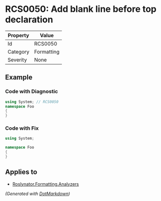 # RCS0050: Add blank line before top declaration

| Property | Value      |
| -------- | ---------- |
| Id       | RCS0050    |
| Category | Formatting |
| Severity | None       |

## Example

### Code with Diagnostic

```csharp
using System; // RCS0050
namespace Foo
{
}
```

### Code with Fix

```csharp
using System;

namespace Foo
{
}
```

## Applies to

* [Roslynator.Formatting.Analyzers](https://www.nuget.org/packages/Roslynator.Formatting.Analyzers)


*\(Generated with [DotMarkdown](http://github.com/JosefPihrt/DotMarkdown)\)*
